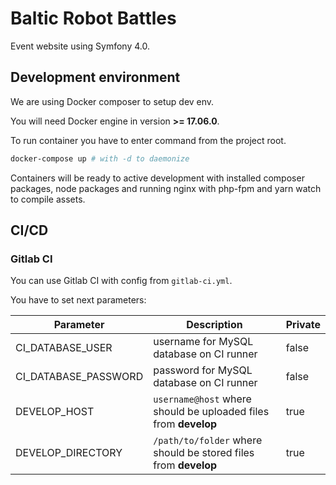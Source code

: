 # Baltic Robot Battles

Event website using Symfony 4.0.

## Development environment

We are using Docker composer to setup dev env.

You will need Docker engine in version **>= 17.06.0**.

To run container you have to enter command from the project root.

```bash
docker-compose up # with -d to daemonize
```

Containers will be ready to active development with installed composer packages,
 node packages and running nginx with php-fpm and yarn watch to compile assets.

## CI/CD

### Gitlab CI

You can use Gitlab CI with config from `gitlab-ci.yml`.

You have to set next parameters:

| Parameter | Description | Private |
| --- | --- | --- |
| CI_DATABASE_USER | username for MySQL database on CI runner | false |
| CI_DATABASE_PASSWORD | password for MySQL database on CI runner | false |
| DEVELOP_HOST | `username@host` where should be uploaded files from **develop** | true |
| DEVELOP_DIRECTORY | `/path/to/folder` where should be stored files from **develop** | true |
